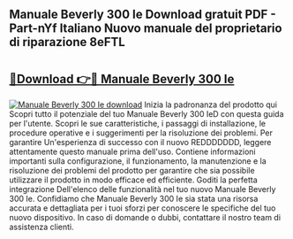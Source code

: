 ## Manuale Beverly 300 Ie Download gratuit PDF - Part-nYf Italiano Nuovo manuale del proprietario di riparazione 8eFTL

# <h2><a href="http://dfaczpf.blite.top/?on=Manuale+Beverly+300+Ie">🔗Download 👉🔴 Manuale Beverly 300 Ie</a></h2>

[![Manuale Beverly 300 Ie download](https://i.imgur.com/lujVjoI.png)](http://dfaczpf.blite.top/?on=Manuale+Beverly+300+Ie)
Inizia la padronanza del prodotto qui Scopri tutto il potenziale del tuo Manuale Beverly 300 IeD con questa guida per l'utente. Scopri le sue caratteristiche, i passaggi di installazione, le procedure operative e i suggerimenti per la risoluzione dei problemi. Per garantire Un'esperienza di successo con il nuovo REDDDDDDD, leggere attentamente questo manuale prima dell'uso. Contiene informazioni importanti sulla configurazione, il funzionamento, la manutenzione e la risoluzione dei problemi del prodotto per garantire che sia possibile utilizzare il prodotto in modo efficace ed efficiente. Goditi la perfetta integrazione Dell'elenco delle funzionalità nel tuo nuovo Manuale Beverly 300 Ie. Confidiamo che Manuale Beverly 300 Ie sia stata una risorsa accurata e dettagliata per i tuoi sforzi per conoscere le specifiche del tuo nuovo dispositivo. In caso di domande o dubbi, contattare il nostro team di assistenza clienti.

